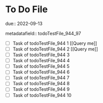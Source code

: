 # To Do File

due:: 2022-09-13

metadatafield:: todoTestFile_944_97

- [ ] Task of todoTestFile_944 1 [[Query me]]
- [ ] Task of todoTestFile_944 2 [[Query me]]
- [ ] Task of todoTestFile_944 3
- [ ] Task of todoTestFile_944 4
- [ ] Task of todoTestFile_944 5
- [ ] Task of todoTestFile_944 6
- [ ] Task of todoTestFile_944 7
- [ ] Task of todoTestFile_944 8
- [ ] Task of todoTestFile_944 9
- [ ] Task of todoTestFile_944 10